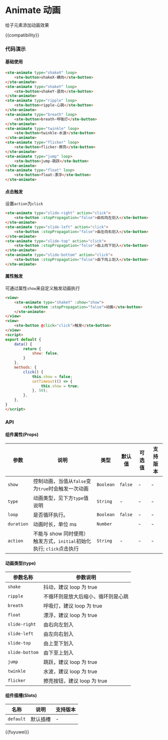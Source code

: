 # Animate 动画

给子元素添加动画效果

{{compatibility}}

### 代码演示
#### 基础使用
```html
<ste-animate type="shakeX" loop>
	<ste-button>shakeX-横向</ste-button>
</ste-animate>
<ste-animate type="shakeY" loop>
	<ste-button>shakeY-竖向</ste-button>
</ste-animate>
<ste-animate type="ripple" loop>
	<ste-button>ripple-心跳</ste-button>
</ste-animate>
<ste-animate type="breath" loop>
	<ste-button>breath-呼吸灯</ste-button>
</ste-animate>
<ste-animate type="twinkle" loop>
	<ste-button>twinkle-水波</ste-button>
</ste-animate>
<ste-animate type="flicker" loop>
	<ste-button>flicker-擦亮</ste-button>
</ste-animate>
<ste-animate type="jump" loop>
	<ste-button>jump-跳跃</ste-button>
</ste-animate>
<ste-animate type="float" loop>
	<ste-button>float-漂浮</ste-button>
</ste-animate>
```

#### 点击触发
设置`action`为`click`

```html
<ste-animate type="slide-right" action="click">
	<ste-button :stopPropagation="false">由右向左划入</ste-button>
</ste-animate>
<ste-animate type="slide-left" action="click">
	<ste-button :stopPropagation="false">由左向右划入</ste-button>
</ste-animate>
<ste-animate type="slide-top" action="click">
	<ste-button :stopPropagation="false">由上向下划入</ste-button>
</ste-animate>
<ste-animate type="slide-bottom" action="click">
	<ste-button :stopPropagation="false">由下向上划入</ste-button>
</ste-animate>
```

#### 属性触发
可通过属性`show`来自定义触发动画执行
```html
<view>
	<ste-animate type="shakeY" :show="show">
		<ste-button :stopPropagation="false">动画</ste-button>
	</ste-animate>
</view>
<view>
	<ste-button @click="click">触发</ste-button>
</view>
<script>
export default {
	data() {
		return {
			show: false,
		}
	},
	methods: {
		click() {
			this.show = false;
			setTimeout(() => {
				this.show = true;
			}, 50);
		},
	},
}
</script>
```

### API
#### 组件属性(Props)

| 参数		| 说明																| 类型		| 默认值		| 可选值	| 支持版本	|
| ---		| ---																| ---		| ---		| ---	| ---		|
| `show`	| 控制动画，当值从`false`变为`true`时会触发一次动画					| `Boolean`	| `false`	| -		| -			|
| `type`	| 动画类型，见下方`type`值说明										| `String`	| -			| -		| -			|
| `loop`	| 是否循环执行。														| `Boolean`	| `false`	| -		| -			|
| `duration`| 动画时长，单位 ms													| `Number`	|			| -		| -			|
| `action`	| 不能与 show 同时使用）触发方式，`initial`初始化执行; `click`点击执行	| `String`	| -			| -		| -			|

#### 动画类型(type)
| 参数名称		|参数说明							|
| ---			|---								|
| `shake`		| 抖动，建议 loop 为 true			|
| `ripple`		| 不循环则是放大后缩小，循环则是心跳	|
| `breath`		| 呼吸灯，建议 loop 为 true			|
| `float`		| 漂浮，建议 loop 为 true			|
| `slide-right`	| 由右向左划入						|
| `slide-left`	| 由左向右划入						|
| `slide-top`	| 由上至下划入						|
| `slide-bottom`| 由下至上划入						|
| `jump`		| 跳跃，建议 loop 为 true			|
| `twinkle`		| 水波，建议 loop 为 true			|
| `flicker`		| 擦亮按钮，建议 loop 为 true		|

#### 组件插槽(Slots)
| 名称		| 说明		| 支持版本	|
| ---		| ---		| ---		|
| `default`	| 默认插槽	| -			|

{{fuyuwei}}